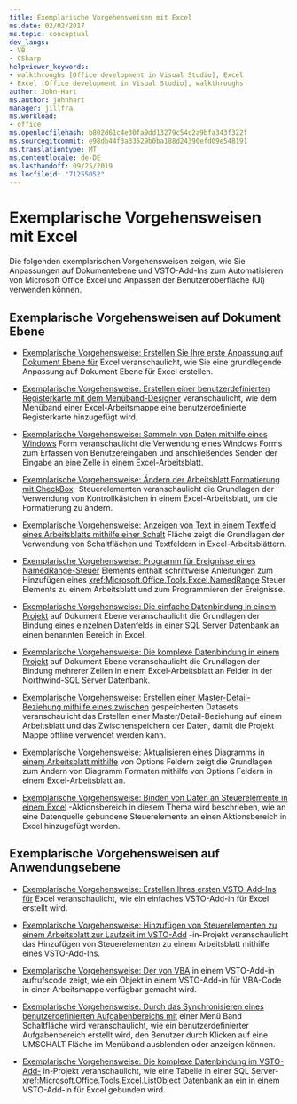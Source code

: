 ```yaml
---
title: Exemplarische Vorgehensweisen mit Excel
ms.date: 02/02/2017
ms.topic: conceptual
dev_langs:
- VB
- CSharp
helpviewer_keywords:
- walkthroughs [Office development in Visual Studio], Excel
- Excel [Office development in Visual Studio], walkthroughs
author: John-Hart
ms.author: johnhart
manager: jillfra
ms.workload:
- office
ms.openlocfilehash: b802d61c4e30fa9dd13279c54c2a9bfa343f322f
ms.sourcegitcommit: e98db44f3a33529b0ba188d24390efd09e548191
ms.translationtype: MT
ms.contentlocale: de-DE
ms.lasthandoff: 09/25/2019
ms.locfileid: "71255052"
---
```

# <a name="walkthroughs-using-excel"></a>Exemplarische Vorgehensweisen mit Excel
  Die folgenden exemplarischen Vorgehensweisen zeigen, wie Sie Anpassungen auf Dokumentebene und VSTO-Add-Ins zum Automatisieren von Microsoft Office Excel und Anpassen der Benutzeroberfläche (UI) verwenden können.

## <a name="document-level-walkthroughs"></a>Exemplarische Vorgehensweisen auf Dokument Ebene
- [Exemplarische Vorgehensweise: Erstellen Sie Ihre erste Anpassung auf Dokument Ebene für](../vsto/walkthrough-creating-your-first-document-level-customization-for-excel.md) Excel veranschaulicht, wie Sie eine grundlegende Anpassung auf Dokument Ebene für Excel erstellen.

- [Exemplarische Vorgehensweise: Erstellen einer benutzerdefinierten Registerkarte mit dem Menüband-Designer](../vsto/walkthrough-creating-a-custom-tab-by-using-the-ribbon-designer.md) veranschaulicht, wie dem Menüband einer Excel-Arbeitsmappe eine benutzerdefinierte Registerkarte hinzugefügt wird.

- [Exemplarische Vorgehensweise: Sammeln von Daten mithilfe eines Windows](../vsto/walkthrough-collecting-data-using-a-windows-form.md) Form veranschaulicht die Verwendung eines Windows Forms zum Erfassen von Benutzereingaben und anschließendes Senden der Eingabe an eine Zelle in einem Excel-Arbeitsblatt.

- [Exemplarische Vorgehensweise: Ändern der Arbeitsblatt Formatierung mit CheckBox](../vsto/walkthrough-changing-worksheet-formatting-using-checkbox-controls.md) -Steuerelementen veranschaulicht die Grundlagen der Verwendung von Kontrollkästchen in einem Excel-Arbeitsblatt, um die Formatierung zu ändern.

- [Exemplarische Vorgehensweise: Anzeigen von Text in einem Textfeld eines Arbeitsblatts mithilfe einer Schalt](../vsto/walkthrough-displaying-text-in-a-text-box-in-a-worksheet-using-a-button.md) Fläche zeigt die Grundlagen der Verwendung von Schaltflächen und Textfeldern in Excel-Arbeitsblättern.

- [Exemplarische Vorgehensweise: Programm für Ereignisse eines NamedRange-Steuer](../vsto/walkthrough-programming-against-events-of-a-namedrange-control.md) Elements enthält schrittweise Anleitungen zum Hinzufügen eines <xref:Microsoft.Office.Tools.Excel.NamedRange> Steuer Elements zu einem Arbeitsblatt und zum Programmieren der Ereignisse.

- [Exemplarische Vorgehensweise: Die einfache Datenbindung in einem Projekt](../vsto/walkthrough-simple-data-binding-in-a-document-level-project.md) auf Dokument Ebene veranschaulicht die Grundlagen der Bindung eines einzelnen Datenfelds in einer SQL Server Datenbank an einen benannten Bereich in Excel.

- [Exemplarische Vorgehensweise: Die komplexe Datenbindung in einem Projekt](../vsto/walkthrough-complex-data-binding-in-a-document-level-project.md) auf Dokument Ebene veranschaulicht die Grundlagen der Bindung mehrerer Zellen in einem Excel-Arbeitsblatt an Felder in der Northwind-SQL Server Datenbank.

- [Exemplarische Vorgehensweise: Erstellen einer Master-Detail-Beziehung mithilfe eines zwischen](../vsto/walkthrough-creating-a-master-detail-relation-using-a-cached-dataset.md) gespeicherten Datasets veranschaulicht das Erstellen einer Master/Detail-Beziehung auf einem Arbeitsblatt und das Zwischenspeichern der Daten, damit die Projekt Mappe offline verwendet werden kann.

- [Exemplarische Vorgehensweise: Aktualisieren eines Diagramms in einem Arbeitsblatt mithilfe](../vsto/walkthrough-updating-a-chart-in-a-worksheet-using-radio-buttons.md) von Options Feldern zeigt die Grundlagen zum Ändern von Diagramm Formaten mithilfe von Options Feldern in einem Excel-Arbeitsblatt an.

- [Exemplarische Vorgehensweise: Binden von Daten an Steuerelemente in einem Excel](../vsto/walkthrough-binding-data-to-controls-on-an-excel-actions-pane.md) -Aktionsbereich in diesem Thema wird beschrieben, wie an eine Datenquelle gebundene Steuerelemente an einen Aktionsbereich in Excel hinzugefügt werden.

## <a name="application-level-walkthroughs"></a>Exemplarische Vorgehensweisen auf Anwendungsebene
- [Exemplarische Vorgehensweise: Erstellen Ihres ersten VSTO-Add-Ins für](../vsto/walkthrough-creating-your-first-vsto-add-in-for-excel.md) Excel veranschaulicht, wie ein einfaches VSTO-Add-in für Excel erstellt wird.

- [Exemplarische Vorgehensweise: Hinzufügen von Steuerelementen zu einem Arbeitsblatt zur Laufzeit im VSTO-Add](../vsto/walkthrough-adding-controls-to-a-worksheet-at-run-time-in-vsto-add-in-project.md) -in-Projekt veranschaulicht das Hinzufügen von Steuerelementen zu einem Arbeitsblatt mithilfe eines VSTO-Add-Ins.

- [Exemplarische Vorgehensweise: Der von VBA](../vsto/walkthrough-calling-code-in-a-vsto-add-in-from-vba.md) in einem VSTO-Add-in aufrufscode zeigt, wie ein Objekt in einem VSTO-Add-in für VBA-Code in einer-Arbeitsmappe verfügbar gemacht wird.

- [Exemplarische Vorgehensweise: Durch das Synchronisieren eines benutzerdefinierten Aufgabenbereichs mit](../vsto/walkthrough-synchronizing-a-custom-task-pane-with-a-ribbon-button.md) einer Menü Band Schaltfläche wird veranschaulicht, wie ein benutzerdefinierter Aufgabenbereich erstellt wird, den Benutzer durch Klicken auf eine UMSCHALT Fläche im Menüband ausblenden oder anzeigen können.

- [Exemplarische Vorgehensweise: Die komplexe Datenbindung im VSTO-Add-](../vsto/walkthrough-complex-data-binding-in-vsto-add-in-project.md) in-Projekt veranschaulicht, wie eine Tabelle in einer SQL Server- <xref:Microsoft.Office.Tools.Excel.ListObject> Datenbank an ein in einem VSTO-Add-in für Excel gebunden wird.
